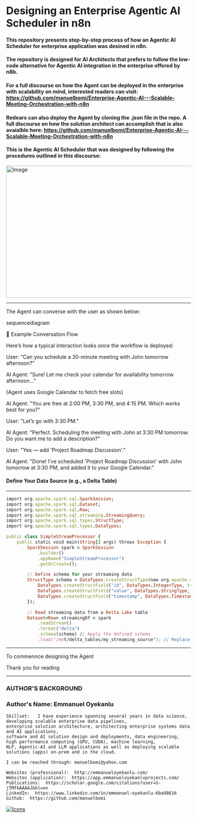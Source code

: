 # Designing an Enterprise Agentic AI Scheduler in n8n

#### This repository presents  step-by-step process of how an Agentic AI Scheduler for enterprise application was desined in n8n. 

#### The repository is designed for AI Architects that prefers to follow the low-code alternative for Agentic AI integration in the enterprise offered by n8b. 

#### For a full discourse on how the Agent can be deployed in the enterprise with scalability on mind, interested readers can visit: https://github.com/manuelbomi/Enterprise-Agentic-AI---Scalable-Meeting-Orchestration-with-n8n

#### Redears can also deploy the Agent by cloning the .json file in the repo. A full discourse on how the solution architect can accomplish that is also avaialble here: https://github.com/manuelbomi/Enterprise-Agentic-AI---Scalable-Meeting-Orchestration-with-n8n

#### This is the Agentic AI Scheduler that was designed by following the procedures outlined in this discourse:

<img width="995" height="360" alt="Image" src="https://github.com/user-attachments/assets/dd82a6d4-4ac7-4d79-a12c-b4c199760e51" />

--- 

The Agent can converse with the user as shown below:

sequencediagram

💬 Example Conversation Flow

Here’s how a typical interaction looks once the workflow is deployed:

User:
"Can you schedule a 30-minute meeting with John tomorrow afternoon?"

AI Agent:
"Sure! Let me check your calendar for availability tomorrow afternoon..."

(Agent uses Google Calendar to fetch free slots)

AI Agent:
"You are free at 2:00 PM, 3:30 PM, and 4:15 PM. Which works best for you?"

User:
"Let’s go with 3:30 PM."

AI Agent:
"Perfect. Scheduling the meeting with John at 3:30 PM tomorrow. Do you want me to add a description?"

User:
"Yes — add 'Project Roadmap Discussion'."

AI Agent:
"Done! I’ve scheduled 'Project Roadmap Discussion' with John tomorrow at 3:30 PM, and added it to your Google Calendar."


#### Define Your Data Source (e.g., a Delta Table) 
---
```ruby
import org.apache.spark.sql.SparkSession;
import org.apache.spark.sql.Dataset;
import org.apache.spark.sql.Row;
import org.apache.spark.sql.streaming.StreamingQuery;
import org.apache.spark.sql.types.StructType;
import org.apache.spark.sql.types.DataTypes;

public class SimpleStreamProcessor {
    public static void main(String[] args) throws Exception {
        SparkSession spark = SparkSession
            .builder()
            .appName("SimpleStreamProcessor")
            .getOrCreate();

        // Define schema for your streaming data
        StructType schema = DataTypes.createStructType(new org.apache.spark.sql.types.StructField[] {
            DataTypes.createStructField("id", DataTypes.IntegerType, true),
            DataTypes.createStructField("value", DataTypes.StringType, true),
            DataTypes.createStructField("timestamp", DataTypes.TimestampType, true)
        });

        // Read streaming data from a Delta Lake table
        Dataset<Row> streamingDf = spark
            .readStream()
            .format("delta")
            .schema(schema) // Apply the defined schema
            .load("/mnt/delta_tables/my_streaming_source"); // Replace with your Delta table path

```
---





To commennce designing the Agent

















Thank you for reading

---

### **AUTHOR'S BACKGROUND**

### Author's Name:  Emmanuel Oyekanlu
```
Skillset:   I have experience spanning several years in data science, developing scalable enterprise data pipelines,
enterprise solution architecture, architecting enterprise systems data and AI applications,
software and AI solution design and deployments, data engineering, high performance computing (GPU, CUDA), machine learning,
NLP, Agentic-AI and LLM applications as well as deploying scalable solutions (apps) on-prem and in the cloud.

I can be reached through: manuelbomi@yahoo.com

Websites (professional):  http://emmanueloyekanlu.com/
Websites (application):  https://app.emmanueloyekanluprojects.com/
Publications:  https://scholar.google.com/citations?user=S-jTMfkAAAAJ&hl=en
LinkedIn:  https://www.linkedin.com/in/emmanuel-oyekanlu-6ba98616
Github:  https://github.com/manuelbomi

```
[![Icons](https://skillicons.dev/icons?i=aws,azure,gcp,scala,mongodb,redis,cassandra,kafka,anaconda,matlab,nodejs,django,py,c,anaconda,git,github,mysql,docker,kubernetes&theme=dark)](https://skillicons.dev)
